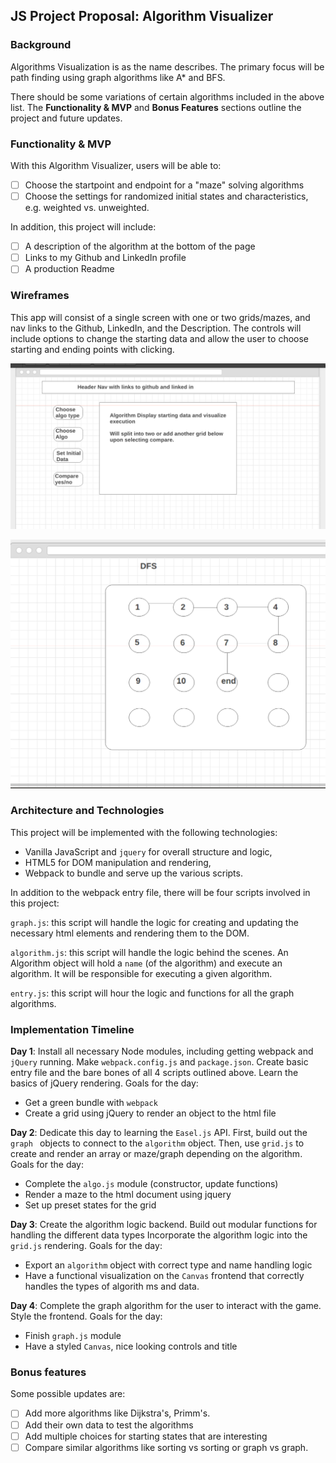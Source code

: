 ## JS Project Proposal: Algorithm Visualizer

### Background

Algorithms Visualization is as the name describes. The primary focus will be path finding using graph algorithms like A\* and BFS.

There should be some variations of certain algorithms included in the above list. The **Functionality & MVP** and **Bonus Features** sections outline the project and future updates.  

### Functionality & MVP  

With this Algorithm Visualizer, users will be able to:

- [ ] Choose the startpoint and endpoint for a "maze" solving algorithms
- [ ] Choose the settings for randomized initial states and characteristics, e.g. weighted vs. unweighted.

In addition, this project will include:

- [ ] A description of the algorithm at the bottom of the page
- [ ] Links to my Github and LinkedIn profile
- [ ] A production Readme

### Wireframes

This app will consist of a single screen with one or two grids/mazes, and nav links to the Github, LinkedIn,
and the Description.  The controls will include options to change the starting data and allow the user to choose starting and ending points with clicking.  

![wireframes](./js-wireframe.png)

![wireframes](./dfsalgowire.png)
### Architecture and Technologies

This project will be implemented with the following technologies:

- Vanilla JavaScript and `jquery` for overall structure and logic,
- HTML5 for DOM manipulation and rendering,
- Webpack to bundle and serve up the various scripts.

In addition to the webpack entry file, there will be four scripts involved in this project:

`graph.js`: this script will handle the logic for creating and updating the necessary html elements and rendering them to the DOM.

`algorithm.js`: this script will handle the logic behind the scenes.  An Algorithm object will hold a `name` (of the algorithm) and execute an algorithm.  It will be responsible for executing a given algorithm.

`entry.js`: this script will hour the logic and functions for all the graph algorithms.

### Implementation Timeline

**Day 1**: Install all necessary Node modules, including getting webpack and `jQuery` running.  Make `webpack.config.js` and `package.json`.  Create basic entry file and the bare bones of all 4 scripts outlined above.  Learn the basics of jQuery rendering.  Goals for the day:

- Get a green bundle with `webpack`
- Create a grid using jQuery to render an object to the html file

**Day 2**: Dedicate this day to learning the `Easel.js` API.  First, build out the `graph ` objects to connect to the `algorithm` object.  Then, use `grid.js` to create and render an array or maze/graph depending on the algorithm. Goals for the day:

- Complete the `algo.js` module (constructor, update functions)
- Render a maze to the html document using jquery
- Set up preset states for the grid

**Day 3**: Create the algorithm logic backend.  Build out modular functions for handling the different data types Incorporate the algorithm logic into the `grid.js` rendering.  Goals for the day:

- Export an `algorithm` object with correct type and name handling logic
- Have a functional visualization on the `Canvas` frontend that correctly handles the types of algorith ms and data.


**Day 4**: Complete the graph algorithm for the user to interact with the game.  Style the frontend. Goals for the day:

- Finish `graph.js` module
- Have a styled `Canvas`, nice looking controls and title


### Bonus features

Some possible updates are:
- [ ] Add more algorithms like Dijkstra's, Primm's. 
- [ ] Add their own data to test the algorithms
- [ ] Add multiple choices for starting states that are interesting
- [ ] Compare similar algorithms like sorting vs sorting or graph vs graph.

